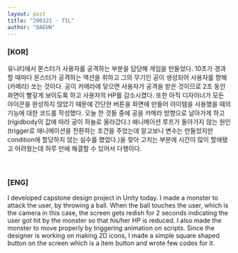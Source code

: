 ```yaml
---
layout: post
title: "200321 - TIL"
author: "DAEUN"
---
```


### [KOR]
유니티에서 몬스터가 사용자를 공격하는 부분을 담당해 게임을 만들었다. 10초가 경과할 때마다 몬스터가 공격하는 액션을 취하고 그의 무기인 공이 생성되어 사용자를 향해(카메라) 쏘는 것이다. 공이 카메라에 닿으면 사용자가 공격을 받은 것이므로 2초 동안 화면이 빨갛게 보이도록 하고 사용자의 HP를 감소시켰다. 또한 아직 디자이너가 모든 아이콘을 완성하지 않았기 때문에 간단한 버튼을 화면에 만들어 아이템을 사용했을 때의 기능에 대한 코드를 작성했다. 오늘 한 것들 중에 공을 카메라 방향으로 날아가게 하고(rigidbody의 값에 따라 공이 하늘로 올라갔다.) 애니메이션 루프가 돌아가지 않는 원인(trigger로 애니메이션을 전환하는 조건을 주었는데 알고보니 변수는 만들었지만 condition에 할당하지 않는 실수를 했었다.)을 찾아 고치는 부분에 시간이 많이 할애됐고 어려웠는데 하루 만에 해결할 수 있어서 다행이다.
<br><br><br>
### [ENG]
I developed capstone design project in Unity today. I made a monster to attack the user, by throwing a ball. When the ball touches the user, which is the camera in this case, the screen gets redish for 2 seconds indicating the user got hit by the monster so that his/her HP is reduced. I also made the monster to move properly by triggering animation on scripts. Since the designer is working on making 2D icons, I made a simple square shaped button on the screen which is a item button and wrote few codes for it.